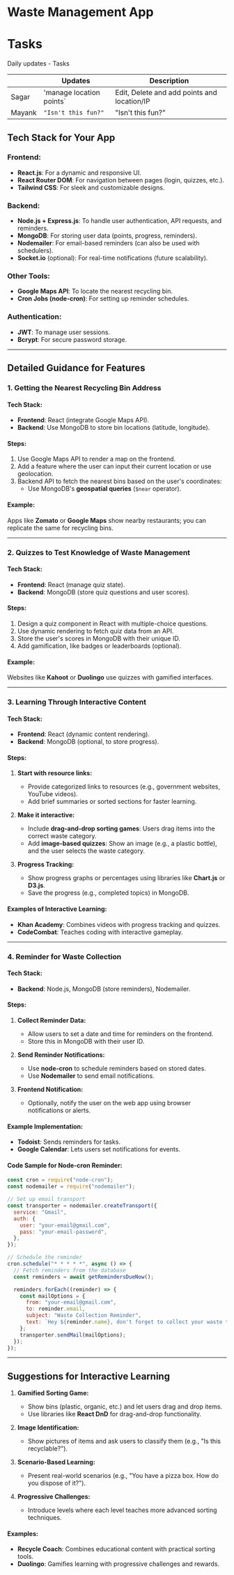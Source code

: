 # Waste Management App

# Tasks

Daily updates - Tasks

|                |Updates                         |Description                         |
|----------------|-------------------------------|-----------------------------|
|Sagar|'manage location points`            |Edit, Delete and add points and location/IP        |
|Mayank          |`"Isn't this fun?"`            |"Isn't this fun?"            |


## **Tech Stack for Your App**

### **Frontend:**

- **React.js**: For a dynamic and responsive UI.
- **React Router DOM**: For navigation between pages (login, quizzes, etc.).
- **Tailwind CSS**: For sleek and customizable designs.

### **Backend:**

- **Node.js + Express.js**: To handle user authentication, API requests, and reminders.
- **MongoDB**: For storing user data (points, progress, reminders).
- **Nodemailer**: For email-based reminders (can also be used with schedulers).
- **Socket.io** (optional): For real-time notifications (future scalability).

### **Other Tools:**

- **Google Maps API**: To locate the nearest recycling bin.
- **Cron Jobs (node-cron)**: For setting up reminder schedules.

### **Authentication:**

- **JWT**: To manage user sessions.
- **Bcrypt**: For secure password storage.

---

## **Detailed Guidance for Features**

### **1. Getting the Nearest Recycling Bin Address**

#### **Tech Stack:**

- **Frontend**: React (integrate Google Maps API).
- **Backend**: Use MongoDB to store bin locations (latitude, longitude).

#### **Steps:**

1. Use Google Maps API to render a map on the frontend.
2. Add a feature where the user can input their current location or use geolocation.
3. Backend API to fetch the nearest bins based on the user's coordinates:
   - Use MongoDB's **geospatial queries** (`$near` operator).

#### **Example:**

Apps like **Zomato** or **Google Maps** show nearby restaurants; you can replicate the same for recycling bins.

---

### **2. Quizzes to Test Knowledge of Waste Management**

#### **Tech Stack:**

- **Frontend**: React (manage quiz state).
- **Backend**: MongoDB (store quiz questions and user scores).

#### **Steps:**

1. Design a quiz component in React with multiple-choice questions.
2. Use dynamic rendering to fetch quiz data from an API.
3. Store the user's scores in MongoDB with their unique ID.
4. Add gamification, like badges or leaderboards (optional).

#### **Example:**

Websites like **Kahoot** or **Duolingo** use quizzes with gamified interfaces.

---

### **3. Learning Through Interactive Content**

#### **Tech Stack:**

- **Frontend**: React (dynamic content rendering).
- **Backend**: MongoDB (optional, to store progress).

#### **Steps:**

1. **Start with resource links:**

   - Provide categorized links to resources (e.g., government websites, YouTube videos).
   - Add brief summaries or sorted sections for faster learning.

2. **Make it interactive:**

   - Include **drag-and-drop sorting games**: Users drag items into the correct waste category.
   - Add **image-based quizzes**: Show an image (e.g., a plastic bottle), and the user selects the waste category.

3. **Progress Tracking:**
   - Show progress graphs or percentages using libraries like **Chart.js** or **D3.js**.
   - Save the progress (e.g., completed topics) in MongoDB.

#### **Examples of Interactive Learning:**

- **Khan Academy**: Combines videos with progress tracking and quizzes.
- **CodeCombat**: Teaches coding with interactive gameplay.

---

### **4. Reminder for Waste Collection**

#### **Tech Stack:**

- **Backend**: Node.js, MongoDB (store reminders), Nodemailer.

#### **Steps:**

1. **Collect Reminder Data:**

   - Allow users to set a date and time for reminders on the frontend.
   - Store this in MongoDB with their user ID.

2. **Send Reminder Notifications:**

   - Use **node-cron** to schedule reminders based on stored dates.
   - Use **Nodemailer** to send email notifications.

3. **Frontend Notification:**
   - Optionally, notify the user on the web app using browser notifications or alerts.

#### **Example Implementation:**

- **Todoist**: Sends reminders for tasks.
- **Google Calendar**: Lets users set notifications for events.

#### **Code Sample for Node-cron Reminder:**

```javascript
const cron = require("node-cron");
const nodemailer = require("nodemailer");

// Set up email transport
const transporter = nodemailer.createTransport({
  service: "Gmail",
  auth: {
    user: "your-email@gmail.com",
    pass: "your-email-password",
  },
});

// Schedule the reminder
cron.schedule("* * * * *", async () => {
  // Fetch reminders from the database
  const reminders = await getRemindersDueNow();

  reminders.forEach((reminder) => {
    const mailOptions = {
      from: "your-email@gmail.com",
      to: reminder.email,
      subject: "Waste Collection Reminder",
      text: `Hey ${reminder.name}, don't forget to collect your waste today!`,
    };
    transporter.sendMail(mailOptions);
  });
});
```

---

## **Suggestions for Interactive Learning**

1. **Gamified Sorting Game:**

   - Show bins (plastic, organic, etc.) and let users drag and drop items.
   - Use libraries like **React DnD** for drag-and-drop functionality.

2. **Image Identification:**

   - Show pictures of items and ask users to classify them (e.g., "Is this recyclable?").

3. **Scenario-Based Learning:**

   - Present real-world scenarios (e.g., "You have a pizza box. How do you dispose of it?").

4. **Progressive Challenges:**
   - Introduce levels where each level teaches more advanced sorting techniques.

#### **Examples:**

- **Recycle Coach**: Combines educational content with practical sorting tools.
- **Duolingo**: Gamifies learning with progressive challenges and rewards.
